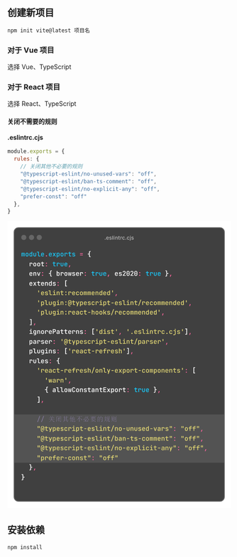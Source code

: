 ## 创建新项目

```bash
npm init vite@latest 项目名
```
### 对于 Vue 项目
选择 Vue、TypeScript

### 对于 React 项目
选择 React、TypeScript


#### 关闭不需要的规则

**.eslintrc.cjs**

```js
module.exports = {
  rules: {
	// 关闭其他不必要的规则
    "@typescript-eslint/no-unused-vars": "off",
    "@typescript-eslint/ban-ts-comment": "off",
    "@typescript-eslint/no-explicit-any": "off",
    "prefer-const": "off"
  },
}

```

![](../../../assets/images/React/eslintrc.cjs.png)

## 安装依赖

```bash
npm install
```